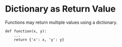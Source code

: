 # Dictionary as Return Value

Functions may return multiple values using a dictionary.

```
def function(x, y):
    ...
    return {'x': x, 'y': y}
```



